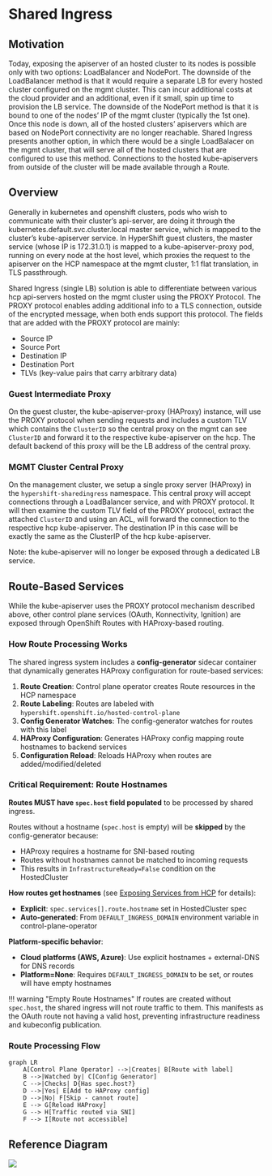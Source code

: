 # Shared Ingress
## Motivation

Today, exposing the apiserver of an hosted cluster to its nodes is possible only with two options: LoadBalancer and NodePort.
The downside of the LoadBalancer method is that it would require a separate LB for every hosted cluster configured on the mgmt cluster. This can incur additional costs at the cloud provider and an additional, even if it small, spin up time to provision the LB service.
The downside of the NodePort method is that it is bound to one of the nodes’ IP of the mgmt cluster (typically the 1st one). Once this node is down, all of the hosted clusters’ apiservers which are based on NodePort connectivity are no longer reachable.
Shared Ingress presents another option, in which there would be a single LoadBalacer on the mgmt cluster, that will serve all of the hosted clusters that are configured to use this method.
Connections to the hosted kube-apiservers from outside of the cluster will be made available through a Route.


## Overview

Generally in kubernetes and openshift clusters, pods who wish to communicate with their cluster’s api-server, are doing it through the kubernetes.default.svc.cluster.local master service, which is mapped to the cluster’s kube-apiserver service.
In HyperShift guest clusters, the master service (whose IP is 172.31.0.1) is mapped to a kube-apiserver-proxy pod, running on every node at the host level, which proxies the request to the apiserver on the HCP namespace at the mgmt cluster, 1:1 flat translation, in TLS passthrough.

Shared Ingress (single LB) solution is able to differentiate between various hcp api-servers hosted on the mgmt cluster using the PROXY Protocol. The PROXY protocol enables adding additional info to a TLS connection, outside of the encrypted message, when both ends support this protocol.
The fields that are added with the PROXY protocol are mainly:
- Source IP
- Source Port
- Destination IP
- Destination Port
- TLVs (key-value pairs that carry arbitrary data)

### Guest Intermediate Proxy

On the guest cluster, the kube-apiserver-proxy (HAProxy) instance, will use the PROXY protocol when sending requests and includes a custom TLV which contains the `ClusterID` so the central proxy on the mgmt can see `ClusterID` and forward it to the respective kube-apiserver on the hcp.
The default backend of this proxy will be the LB address of the central proxy.

### MGMT Cluster Central Proxy

On the management cluster, we setup a single proxy server (HAProxy) in the `hypershift-sharedingress` namespace. This central proxy will accept connections through a LoadBalancer service, and with PROXY protocol.
It will then examine the custom TLV field of the PROXY protocol, extract the attached `ClusterID` and using an ACL, will forward the connection to the respective hcp kube-apiserver.
The destination IP in this case will be exactly the same as the ClusterIP of the hcp kube-apiserver.

Note: the kube-apiserver will no longer be exposed through a dedicated LB service.


## Route-Based Services

While the kube-apiserver uses the PROXY protocol mechanism described above, other control plane services (OAuth, Konnectivity, Ignition) are exposed through OpenShift Routes with HAProxy-based routing.

### How Route Processing Works

The shared ingress system includes a **config-generator** sidecar container that dynamically generates HAProxy configuration for route-based services:

1. **Route Creation**: Control plane operator creates Route resources in the HCP namespace
2. **Route Labeling**: Routes are labeled with `hypershift.openshift.io/hosted-control-plane`
3. **Config Generator Watches**: The config-generator watches for routes with this label
4. **HAProxy Configuration**: Generates HAProxy config mapping route hostnames to backend services
5. **Configuration Reload**: Reloads HAProxy when routes are added/modified/deleted

### Critical Requirement: Route Hostnames

**Routes MUST have `spec.host` field populated** to be processed by shared ingress.

Routes without a hostname (`spec.host` is empty) will be **skipped** by the config-generator because:
- HAProxy requires a hostname for SNI-based routing
- Routes without hostnames cannot be matched to incoming requests
- This results in `InfrastructureReady=False` condition on the HostedCluster

**How routes get hostnames** (see [Exposing Services from HCP](../../how-to/common/exposing-services-from-hcp.md) for details):
- **Explicit**: `spec.services[].route.hostname` set in HostedCluster spec
- **Auto-generated**: From `DEFAULT_INGRESS_DOMAIN` environment variable in control-plane-operator

**Platform-specific behavior**:
- **Cloud platforms (AWS, Azure)**: Use explicit hostnames + external-DNS for DNS records
- **Platform=None**: Requires `DEFAULT_INGRESS_DOMAIN` to be set, or routes will have empty hostnames

!!! warning "Empty Route Hostnames"
    If routes are created without `spec.host`, the shared ingress will not route traffic to them. This manifests as the OAuth route not having a valid host, preventing infrastructure readiness and kubeconfig publication.

### Route Processing Flow

```mermaid
graph LR
    A[Control Plane Operator] -->|Creates| B[Route with label]
    B -->|Watched by| C[Config Generator]
    C -->|Checks| D{Has spec.host?}
    D -->|Yes| E[Add to HAProxy config]
    D -->|No| F[Skip - cannot route]
    E --> G[Reload HAProxy]
    G --> H[Traffic routed via SNI]
    F --> I[Route not accessible]
```

## Reference Diagram

![](/images/shared-ingress-diagram.png)

